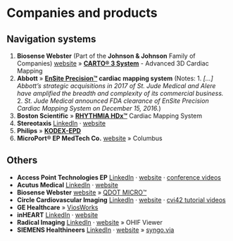 # Companies and products

## Navigation systems

1. __Biosense Webster__ (Part of the __Johnson & Johnson__ Family of Companies) [website](https://www.jnjmedicaldevices.com/en-US/companies/biosensewebster) » __[CARTO® 3 System](https://www.biosensewebster.com/products/carto-3.aspx)__ - Advanced 3D Cardiac Mapping
1. __Abbott__ » __[EnSite Precision™](https://www.cardiovascular.abbott/us/en/hcp/products/electrophysiology/ensite-precision-cardiac-mapping-system.html) cardiac mapping system__ (Notes: 1. _\[...] Abbott’s strategic acquisitions in 2017 of St. Jude Medical and Alere have amplified the breadth and complexity of its commercial business._ 2. _St. Jude Medical announced FDA clearance of EnSite Precision Cardiac Mapping System on December 15, 2016._)
1. __Boston Scientific__ » __[RHYTHMIA HDx™](https://www.bostonscientific.com/en-US/medical-specialties/electrophysiology/cardiac-mapping-system.html)__ Cardiac Mapping System
1. __Stereotaxis__ [LinkedIn](https://www.linkedin.com/company/stereotaxis) · [website](http://www.stereotaxis.com)
1. __Philips__ » __[KODEX-EPD](https://www.usa.philips.com/healthcare/product/HC733015/kodex-epd-cardiac-imaging-and-mapping-system/)__  
1. __MicroPort® EP MedTech Co.__ [website](http://www.ep.microport.com) » Columbus

## Others

- __Access Point Technologies EP__ [LinkedIn](https://www.linkedin.com/company/access-point-technologies-ep) · [website](http://www.accesspointus.com) · [conference videos](https://www.accesspointus.com/videos)
- __Acutus Medical__ [LinkedIn](https://www.linkedin.com/company/acutus-medical-inc-/) · [website](https://www.acutusmedical.com/us)
- __Biosense Webster__ [website](https://www.jnjmedicaldevices.com/en-US/companies/biosensewebster) » [QDOT MICRO™](https://pubmed.ncbi.nlm.nih.gov/33977776/)
- __Circle Cardiovascular Imaging__ [LinkedIn](https://www.linkedin.com/company/circle-cardiovascular-imaging-inc.) · [website](http://www.circlecvi.com) · [cvi42 tutorial videos](https://www.youtube.com/playlist?list=PLBSFtK_IG_fRDJQMEt0k_sndgTNFKVR7b)
- __GE Healthcare__ » [ViosWorks](https://www.gehealthcare.com/products/magnetic-resonance-imaging/upgrades/viosworks)
- __inHEART__ [LinkedIn](https://www.linkedin.com/company/inheartmedical) · [website](https://www.inheart.fr)
- __Radical Imaging__ [LinkedIn](https://www.linkedin.com/company/radical-imaging) · [website](http://radicalimaging.com) » OHIF Viewer
- __SIEMENS Healthineers__ [LinkedIn](https://www.linkedin.com/company/siemens-healthineers) · [website](https://www.siemens-healthineers.com/healthcare-professionals) » [syngo.via](https://www.siemens-healthineers.com/medical-imaging-it/advanced-visualization-solutions/syngovia)
